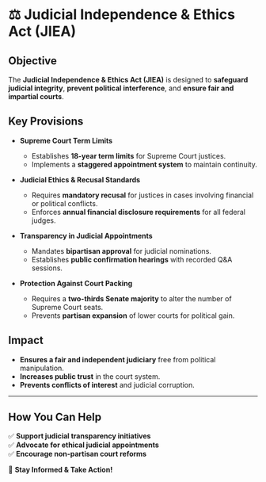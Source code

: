 # ⚖️ Judicial Independence & Ethics Act (JIEA)

## **Objective**
The **Judicial Independence & Ethics Act (JIEA)** is designed to **safeguard judicial integrity**, **prevent political interference**, and **ensure fair and impartial courts**.

## **Key Provisions**

- **Supreme Court Term Limits**
  - Establishes **18-year term limits** for Supreme Court justices.
  - Implements a **staggered appointment system** to maintain continuity.

- **Judicial Ethics & Recusal Standards**
  - Requires **mandatory recusal** for justices in cases involving financial or political conflicts.
  - Enforces **annual financial disclosure requirements** for all federal judges.

- **Transparency in Judicial Appointments**
  - Mandates **bipartisan approval** for judicial nominations.
  - Establishes **public confirmation hearings** with recorded Q&A sessions.

- **Protection Against Court Packing**
  - Requires a **two-thirds Senate majority** to alter the number of Supreme Court seats.
  - Prevents **partisan expansion** of lower courts for political gain.

## **Impact**
- **Ensures a fair and independent judiciary** free from political manipulation.
- **Increases public trust** in the court system.
- **Prevents conflicts of interest** and judicial corruption.

---

## **How You Can Help**
✅ **Support judicial transparency initiatives**  
✅ **Advocate for ethical judicial appointments**  
✅ **Encourage non-partisan court reforms**  

📢 **Stay Informed & Take Action!**